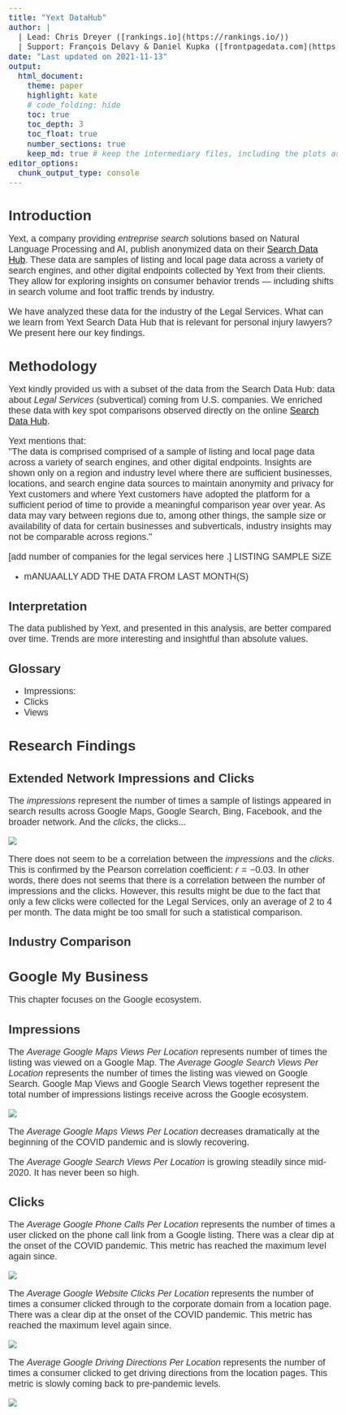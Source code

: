 ```yaml
---
title: "Yext DataHub"
author: |
  | Lead: Chris Dreyer ([rankings.io](https://rankings.io/))
  | Support: François Delavy & Daniel Kupka ([frontpagedata.com](https://frontpagedata.com/))
date: "Last updated on 2021-11-13"
output:
  html_document:
    theme: paper
    highlight: kate
    # code_folding: hide
    toc: true
    toc_depth: 3
    toc_float: true
    number_sections: true
    keep_md: true # keep the intermediary files, including the plots as .png
editor_options:
  chunk_output_type: console
---
```



<style>
.list-group-item.active, .list-group-item.active:hover, .list-group-item.active:focus {
background-color: #D21D5C;
border-color: #D21D5C;
}

body {
font-family: 'Alegreya Sans', sans-serif;
color: #333333;
font-size: 18px;
}

h1 {
font-weight: bold;
font-size: 28px;
}

h1.title {
font-size: 30px;
color: #111111;
}

h2 {
font-size: 24px;
}

h3 {
font-size: 18px;
}
</style>









# Introduction 

Yext, a company providing _entreprise search_ solutions based on Natural Language Processing and AI, publish anonymized data on their [Search Data Hub](https://www.yext.com/search-data-hub). These data are samples of listing and local page data across a variety of search engines, and other digital endpoints collected by Yext from their clients. They allow for exploring insights on consumer behavior trends — including shifts in search volume and foot traffic trends by industry. 

We have analyzed these data for the industry of the Legal Services. What can we learn from Yext Search Data Hub that is relevant for personal injury lawyers? We present here our key findings.  


# Methodology
Yext kindly provided us with a subset of the data from the Search Data Hub: data about _Legal Services_ (subvertical) coming from U.S. companies. We enriched these data with key spot comparisons observed directly on the online [Search Data Hub](https://www.yext.com/search-data-hub).  

Yext mentions that:  
"The data is comprised  comprised of a sample of listing and local page data across a variety of search engines, and other digital endpoints. Insights are shown only on a region and industry level where there are sufficient businesses, locations, and search engine data sources to maintain anonymity and privacy for Yext customers and where Yext customers have adopted the platform for a sufficient period of time to provide a meaningful comparison year over year. As data may vary between regions due to, among other things, the sample size or availability of data for certain businesses and subverticals, industry insights may not be comparable across regions."  

[add number of companies for the legal services here .] LISTING SAMPLE SiZE  

* mANUAALLY ADD THE DATA FROM LAST MONTH(S)

## Interpretation
The data published by Yext, and presented in this analysis, are better compared over time. Trends are more interesting and insightful than absolute values.

## Glossary

* Impressions:
* Clicks
* Views


# Research Findings 


## Extended Network Impressions and Clicks

The _impressions_ represent the number of times a sample of listings appeared in search results across Google Maps, Google Search, Bing, Facebook, and the broader network. And the _clicks_, the clicks...

![](03_final_files/figure-html/unnamed-chunk-1-1.svg)<!-- -->


There does not seem to be a correlation between the _impressions_ and the _clicks_. This is confirmed by the Pearson correlation coefficient: $r = -0.03$. In other words, there does not seems that there is a correlation between the number of impressions and the clicks. However, this results might be due to the fact that only a few clicks were collected for the Legal Services, only an average of 2 to 4 per month. The data might be too small for such a statistical comparison.   

## Industry Comparison


# Google My Business

This chapter focuses on the Google ecosystem.  

## Impressions

The _Average Google Maps Views Per Location_ represents number of times the listing was viewed on a Google Map. The _Average Google Search Views Per Location_ represents the number of times the listing was viewed on Google Search. Google Map Views and Google Search Views together represent the total number of impressions listings receive across the Google ecosystem.

<img src="03_final_files/figure-html/unnamed-chunk-2-1.svg" style="display: block; margin: auto;" />


The _Average Google Maps Views Per Location_ decreases dramatically at the beginning of the COVID pandemic and is slowly recovering.   

The _Average Google Search Views Per Location_ is growing steadily since mid-2020. It has never been so high.  

## Clicks

The _Average Google Phone Calls Per Location_ represents the number of times a user clicked on the phone call link from a Google listing. There was a clear dip at the onset of the COVID pandemic. This metric has reached the maximum level again since.    

![](03_final_files/figure-html/unnamed-chunk-3-1.svg)<!-- -->

The _Average Google Website Clicks Per Location_ represents the number of times a consumer clicked through to the corporate domain from a location page. There was a clear dip at the onset of the COVID pandemic. This metric has reached the maximum level again since.     

![](03_final_files/figure-html/unnamed-chunk-4-1.svg)<!-- -->

The _Average Google Driving Directions Per Location_ represents the number of times a consumer clicked to get driving directions from the location pages. This metric is slowly coming back to pre-pandemic levels.     

![](03_final_files/figure-html/unnamed-chunk-5-1.svg)<!-- -->





